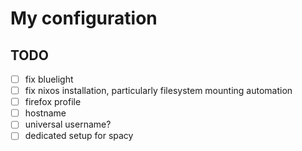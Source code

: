 # My configuration

## TODO

- [ ] fix bluelight
- [ ] fix nixos installation, particularly filesystem mounting automation
- [ ] firefox profile
- [ ] hostname
- [ ] universal username?
- [ ] dedicated setup for spacy
